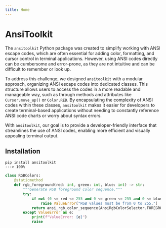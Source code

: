 ```yaml
---
title: Home
---
```



# AnsiToolkit

The `ansitoolkit` Python package was created to simplify working with ANSI escape codes, which are often essential for adding color, formatting, and cursor control in terminal applications. However, using ANSI codes directly can be cumbersome and error-prone, as they are not intuitive and can be difficult to remember or look up.

To address this challenge, we designed `ansitoolkit` with a modular approach, organizing ANSI escape codes into dedicated classes. This structure allows users to access the codes in a more readable and manageable way, such as through methods and attributes like `Cursor.move_up()` or `Color.RED`. By encapsulating the complexity of ANSI codes within these classes, `ansitoolkit` makes it easier for developers to create terminal-based applications without needing to constantly reference ANSI code charts or worry about syntax errors.

With `ansitoolkit`, our goal is to provide a developer-friendly interface that streamlines the use of ANSI codes, enabling more efficient and visually appealing terminal output.

## Installation

<!-- termynal -->
```
pip install ansitoolkit
---> 100%
```

```python
class RGBColors:
    @staticmethod
    def rgb_foreground(red: int, green: int, blue: int) -> str:
        """Generate RGB foreground color sequence."""
        try:
            if not (0 <= red <= 255 and 0 <= green <= 255 and 0 <= blue <= 255):
                raise ValueError("RGB values must be from 0 to 255.")
            return ansi_rgb_color_sequence(AnsiRgbColorSelector.FOREGROUND, red, green, blue)
        except ValueError as e:
            print(f"ValueError: {e}")
            raise
```
